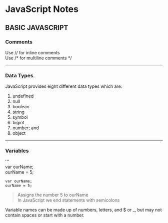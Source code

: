 # JavaScript Notes  

## BASIC JAVASCRIPT  

### Comments

Use // for inline comments    
Use /* for multiline comments */  

---

### Data Types  

JavaScript provides eight different data types which are:  
1. undefined  
2. null  
3. boolean  
4. string  
5. symbol  
6. bigint  
7. number; and  
8. object  

---

### Variables  
'''  
var ourName;  
ourName = 5;  
      
    var ourName;  
    ourName = 5;  

> Assigns the number 5 to ourName  
> In JavaScript we end statements with semicolons  

Variable names can be made up of numbers, letters, and $ or _, but may not contain spaces or start with a number.  


